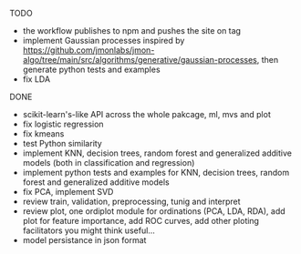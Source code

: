 TODO
- the workflow publishes to npm and pushes the site on tag
- implement Gaussian processes inspired by https://github.com/jmonlabs/jmon-algo/tree/main/src/algorithms/generative/gaussian-processes, then generate python tests and examples
- fix LDA

DONE
- scikit-learn's-like API across the whole pakcage, ml, mvs and plot
- fix logistic regression
- fix kmeans
- test Python similarity
- implement KNN, decision trees, random forest and generalized additive models (both in classification and regression)
- implement python tests and examples for KNN, decision trees, random forest and generalized additive models
- fix PCA, implement SVD
- review train, validation, preprocessing, tunig and interpret
- review plot, one ordiplot module for ordinations (PCA, LDA, RDA), add plot for feature importance, add ROC curves, add other ploting facilitators you might think useful...
- model persistance in json format